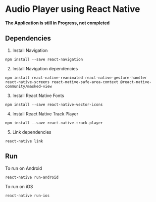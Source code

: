 # Audio Player using React Native
**The Application is still in Progress, not completed**

## Dependencies
1. Install Navigation
```
npm install --save react-navigation
```

2. Install Navigation dependencies
```
npm install react-native-reanimated react-native-gesture-handler react-native-screens react-native-safe-area-context @react-native-community/masked-view

```

3. Install React Native Fonts
```
npm install --save react-native-vector-icons
```

4. Install React Native Track Player
```
npm install --save react-native-track-player
```

5. Link dependencies
```
react-native link 
```

## Run 
To run on Android
```
react-native run-android
```

To run on iOS
```
react-native run-ios
```
